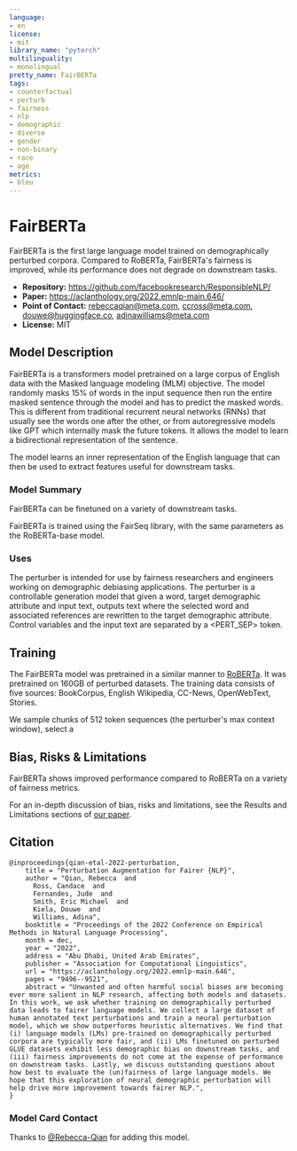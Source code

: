 ```yaml
---
language:
- en
license:
- mit
library_name: "pytorch"
multilinguality:
- monolingual
pretty_name: FairBERTa
tags:
- counterfactual
- perturb
- fairness
- nlp
- demographic
- diverse
- gender
- non-binary
- race
- age
metrics:
- bleu
---
```


# FairBERTa
FairBERTa is the first large language model trained on demographically perturbed corpora. Compared to RoBERTa, FairBERTa's fairness is improved, while its performance does not degrade on downstream tasks.

- **Repository:** https://github.com/facebookresearch/ResponsibleNLP/
- **Paper:** https://aclanthology.org/2022.emnlp-main.646/
- **Point of Contact:** rebeccaqian@meta.com, ccross@meta.com, douwe@huggingface.co, adinawilliams@meta.com
- **License:** MIT

## Model Description
FairBERTa is a transformers model pretrained on a large corpus of English data with the Masked language modeling (MLM) objective. The model randomly masks 15% of words in the input sequence then run the entire masked sentence through the model and has to predict the masked words. This is different from traditional recurrent neural networks (RNNs) that usually see the words one after the other, or from autoregressive models like GPT which internally mask the future tokens. It allows the model to learn a bidirectional representation of the sentence.

The model learns an inner representation of the English language that can then be used to extract features useful for downstream tasks.

### Model Summary

FairBERTa can be finetuned on a variety of downstream tasks.

FairBERTa is trained using the FairSeq library, with the same parameters as the RoBERTa-base model.

### Uses

The perturber is intended for use by fairness researchers and engineers working on demographic debiasing applications. The perturber is a controllable generation model that given a word, target demographic attribute and input text, outputs text where the selected word and associated references are rewritten to the target demographic attribute. Control variables and the input text are separated by a <PERT_SEP> token.

## Training
The FairBERTa model was pretrained in a similar manner to [RoBERTa](https://huggingface.co/roberta-base). It was pretrained on 160GB of perturbed datasets. The training data consists of five sources: BookCorpus, English Wikipedia, CC-News, OpenWebText, Stories.

We sample chunks of 512 token sequences (the perturber's max context window), select a 

## Bias, Risks & Limitations
FairBERTa shows improved performance compared to RoBERTa on a variety of fairness metrics.

For an in-depth discussion of bias, risks and limitations, see the Results and Limitations sections of [our paper](https://aclanthology.org/2022.emnlp-main.646/).

## Citation
```
@inproceedings{qian-etal-2022-perturbation,
    title = "Perturbation Augmentation for Fairer {NLP}",
    author = "Qian, Rebecca  and
      Ross, Candace  and
      Fernandes, Jude  and
      Smith, Eric Michael  and
      Kiela, Douwe  and
      Williams, Adina",
    booktitle = "Proceedings of the 2022 Conference on Empirical Methods in Natural Language Processing",
    month = dec,
    year = "2022",
    address = "Abu Dhabi, United Arab Emirates",
    publisher = "Association for Computational Linguistics",
    url = "https://aclanthology.org/2022.emnlp-main.646",
    pages = "9496--9521",
    abstract = "Unwanted and often harmful social biases are becoming ever more salient in NLP research, affecting both models and datasets. In this work, we ask whether training on demographically perturbed data leads to fairer language models. We collect a large dataset of human annotated text perturbations and train a neural perturbation model, which we show outperforms heuristic alternatives. We find that (i) language models (LMs) pre-trained on demographically perturbed corpora are typically more fair, and (ii) LMs finetuned on perturbed GLUE datasets exhibit less demographic bias on downstream tasks, and (iii) fairness improvements do not come at the expense of performance on downstream tasks. Lastly, we discuss outstanding questions about how best to evaluate the (un)fairness of large language models. We hope that this exploration of neural demographic perturbation will help drive more improvement towards fairer NLP.",
}
```

### Model Card Contact

Thanks to [@Rebecca-Qian](https://github.com/Rebecca-Qian) for adding this model.